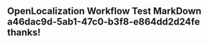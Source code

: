 <properties
ms.topic="hero-topic"
ms.test1="hero-topic"
ms.test2="test"/>


## OpenLocalization Workflow Test MarkDown a46dac9d-5ab1-47c0-b3f8-e864dd2d24fe thanks!



<!--HONumber=Jul16_HO4-->


